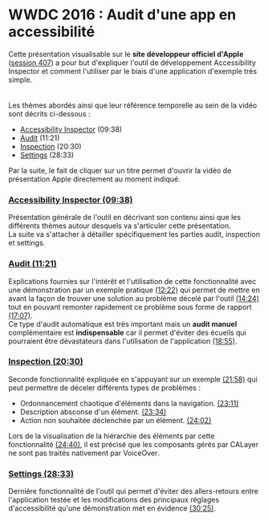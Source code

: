 # WWDC 2016 : Audit d'une app en accessibilité

<script>$(document).ready(function () {
    setBreadcrumb([{"label":"iOS", "url": "./criteria-ios.html"},
                   {"label":"WWDC", "url": "./criteria-ios-wwdc.html"},
                   {"label":"2016 - Audit d'une app en accessibilité"}
	]);
    addSubMenu([
        {"label":"Critères de conception","url":"criteria-ios-conception.html"}, 
        {"label":"Guide pour les développeurs","url":"criteria-ios-dev.html"},
        {"label":"VoiceOver","url":"lecteur-ecran-voiceover.html"},
        {"label":"WWDC","url":"criteria-ios-wwdc.html"}
    ]);
});</script>

<span data-menuitem="criteria-ios"></span>

Cette présentation visualisable sur le **site développeur officiel d'Apple** ([session 407](https://developer.apple.com/videos/play/wwdc2016/407/)) a pour but d'expliquer l'outil de développement <span lang="en">Accessibility Inspector</span> et comment l'utiliser par le biais d'une application d'exemple très simple.
</br><img style="max-width: 200px; height: auto;" alt="" src="./images/iOSdev/wwdc16-logo.png" />
<img style="max-width: 700px; height: auto;" alt="" src="./images/iOSdev/wwdc16-407.png" />
</br></br>Les thèmes abordés ainsi que leur référence temporelle au sein de la vidéo sont décrits ci-dessous :
- [Accessibility Inspector](#AccessibilityInspector) (09:38)
- [Audit](#Audit) (11:21)
- [Inspection](#Inspection) (20:30)
- [Settings](#Settings) (28:33)

Par la suite, le fait de cliquer sur un titre permet d'ouvrir la vidéo de présentation <span lang="en">Apple</span> directement au moment indiqué.

<a name="AccessibilityInspector"></a>
### [Accessibility Inspector (09:38)](https://developer.apple.com/videos/play/wwdc2016/407/?time=578)
Présentation générale de l'outil en décrivant son contenu ainsi que les différents thèmes autour desquels va s'articuler cette présentation.
</br><img style="max-width: 1000px; height: auto;" alt="" src="./images/iOSdev/wwdc16-407-AccessibilityInspector.png" />
</br>La suite va s'attacher à détailler spécifiquement les parties <span lang="en">audit</span>, <span lang="en">inspection</span> et <span lang="en">settings</span>.

<a name="Audit"></a>
### [Audit (11:21)](https://developer.apple.com/videos/play/wwdc2016/407/?time=681)
Explications fournies sur l'intérêt et l'utilisation de cette fonctionnalité avec une démonstration par un exemple pratique [(12:22)](https://developer.apple.com/videos/play/wwdc2016/407/?time=742) qui permet de mettre en avant la façon de trouver une solution au problème décelé par l'outil [(14:24)](https://developer.apple.com/videos/play/wwdc2016/407/?time=864) tout en pouvant remonter rapidement ce problème sous forme de rapport [(17:07)](https://developer.apple.com/videos/play/wwdc2016/407/?time=1027).
</br><img style="max-width: 600px; height: auto;" alt="" src="./images/iOSdev/wwdc16-407-Audit.png" />
</br>Ce type d'audit automatique est très important mais un **audit manuel** complémentaire est **indispensable** car il permet d'éviter des écueils qui pourraient être dévastateurs dans l'utilisation de l'application [(18:55)](https://developer.apple.com/videos/play/wwdc2016/407/?time=1135).

<a name="Inspection"></a>
### [Inspection (20:30)](https://developer.apple.com/videos/play/wwdc2016/407/?time=1230)
Seconde fonctionnalité expliquée en s'appuyant sur un exemple [(21:58)](https://developer.apple.com/videos/play/wwdc2016/407/?time=1318) qui peut permettre de déceler différents types de problèmes :
- Ordonnancement chaotique d'éléments dans la navigation. [(23:11)](https://developer.apple.com/videos/play/wwdc2016/407/?time=1391)
- Description absconse d'un élément. [(23:34)](https://developer.apple.com/videos/play/wwdc2016/407/?time=1414)
- Action non souhaitée déclenchée par un élément. [(24:02)](https://developer.apple.com/videos/play/wwdc2016/407/?time=1442)

Lors de la visualisation de la hiérarchie des éléments par cette fonctionnalité [(24:40)](https://developer.apple.com/videos/play/wwdc2016/407/?time=1480), il est précisé que les composants gérés par <span lang="en">CALayer</span> ne sont pas traités nativement par <span lang="en">VoiceOver</span>.
</br><img style="max-width: 600px; height: auto;" alt="" src="./images/iOSdev/wwdc16-407-Inspection.png" />

<a name="Settings"></a>
### [Settings (28:33)](https://developer.apple.com/videos/play/wwdc2016/407/?time=1713)
Dernière fonctionnalité de l'outil qui permet d'éviter des allers-retours entre l'application testée et les modifications des principaux réglages d'accessibilité qu'une démonstration met en évidence [(30:25)](https://developer.apple.com/videos/play/wwdc2016/407/?time=1825).
</br><img style="max-width: 600px; height: auto;" alt="" src="./images/iOSdev/wwdc16-407-Settings.png" />

<!--  This file is part of a11y-guidelines | Our vision of mobile & web accessibility guidelines and best practices, with valid/invalid examples.
 Copyright (C) 2016  Orange SA
 See the Creative Commons Legal Code Attribution-ShareAlike 3.0 Unported License for more details (LICENSE file). -->